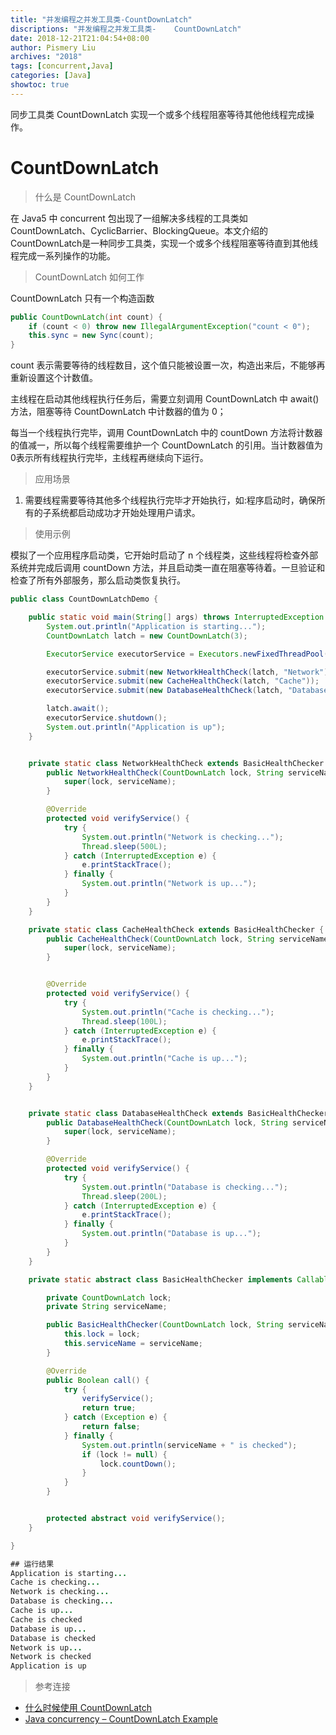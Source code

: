 ```yaml
---
title: "并发编程之并发工具类-CountDownLatch"
discriptions: "并发编程之并发工具类-    CountDownLatch"
date: 2018-12-21T21:04:54+08:00
author: Pismery Liu
archives: "2018"
tags: [concurrent,Java]
categories: [Java]
showtoc: true
---
```


同步工具类 CountDownLatch 实现一个或多个线程阻塞等待其他他线程完成操作。

<!--more-->

# CountDownLatch

> 什么是 CountDownLatch

在 Java5 中 concurrent 包出现了一组解决多线程的工具类如 CountDownLatch、CyclicBarrier、BlockingQueue。本文介绍的CountDownLatch是一种同步工具类，实现一个或多个线程阻塞等待直到其他线程完成一系列操作的功能。

> CountDownLatch 如何工作

CountDownLatch 只有一个构造函数

```Java
public CountDownLatch(int count) {
    if (count < 0) throw new IllegalArgumentException("count < 0");
    this.sync = new Sync(count);
}
```

count 表示需要等待的线程数目，这个值只能被设置一次，构造出来后，不能够再重新设置这个计数值。

主线程在启动其他线程执行任务后，需要立刻调用 CountDownLatch 中 await() 方法，阻塞等待 CountDownLatch 中计数器的值为 0；

每当一个线程执行完毕，调用 CountDownLatch 中的 countDown 方法将计数器的值减一，所以每个线程需要维护一个 CountDownLatch 的引用。当计数器值为0表示所有线程执行完毕，主线程再继续向下运行。


> 应用场景

1. 需要线程需要等待其他多个线程执行完毕才开始执行，如:程序启动时，确保所有的子系统都启动成功才开始处理用户请求。


> 使用示例

模拟了一个应用程序启动类，它开始时启动了 n 个线程类，这些线程将检查外部系统并完成后调用 countDown 方法，并且启动类一直在阻塞等待着。一旦验证和检查了所有外部服务，那么启动类恢复执行。

```Java
public class CountDownLatchDemo {

    public static void main(String[] args) throws InterruptedException {
        System.out.println("Application is starting...");
        CountDownLatch latch = new CountDownLatch(3);

        ExecutorService executorService = Executors.newFixedThreadPool(3);

        executorService.submit(new NetworkHealthCheck(latch, "Network"));
        executorService.submit(new CacheHealthCheck(latch, "Cache"));
        executorService.submit(new DatabaseHealthCheck(latch, "Database"));

        latch.await();
        executorService.shutdown();
        System.out.println("Application is up");
    }


    private static class NetworkHealthCheck extends BasicHealthChecker {
        public NetworkHealthCheck(CountDownLatch lock, String serviceName) {
            super(lock, serviceName);
        }

        @Override
        protected void verifyService() {
            try {
                System.out.println("Network is checking...");
                Thread.sleep(500L);
            } catch (InterruptedException e) {
                e.printStackTrace();
            } finally {
                System.out.println("Network is up...");
            }
        }
    }

    private static class CacheHealthCheck extends BasicHealthChecker {
        public CacheHealthCheck(CountDownLatch lock, String serviceName) {
            super(lock, serviceName);
        }


        @Override
        protected void verifyService() {
            try {
                System.out.println("Cache is checking...");
                Thread.sleep(100L);
            } catch (InterruptedException e) {
                e.printStackTrace();
            } finally {
                System.out.println("Cache is up...");
            }
        }
    }


    private static class DatabaseHealthCheck extends BasicHealthChecker {
        public DatabaseHealthCheck(CountDownLatch lock, String serviceName) {
            super(lock, serviceName);
        }

        @Override
        protected void verifyService() {
            try {
                System.out.println("Database is checking...");
                Thread.sleep(200L);
            } catch (InterruptedException e) {
                e.printStackTrace();
            } finally {
                System.out.println("Database is up...");
            }
        }
    }

    private static abstract class BasicHealthChecker implements Callable<Boolean> {

        private CountDownLatch lock;
        private String serviceName;

        public BasicHealthChecker(CountDownLatch lock, String serviceName) {
            this.lock = lock;
            this.serviceName = serviceName;
        }

        @Override
        public Boolean call() {
            try {
                verifyService();
                return true;
            } catch (Exception e) {
                return false;
            } finally {
                System.out.println(serviceName + " is checked");
                if (lock != null) {
                    lock.countDown();
                }
            }
        }


        protected abstract void verifyService();
    }

}

## 运行结果
Application is starting...
Cache is checking...
Network is checking...
Database is checking...
Cache is up...
Cache is checked
Database is up...
Database is checked
Network is up...
Network is checked
Application is up
```


> 参考连接

- [什么时候使用 CountDownLatch ](http://www.importnew.com/15731.html)
- [Java concurrency – CountDownLatch Example](https://howtodoinjava.com/java/multi-threading/when-to-use-countdownlatch-java-concurrency-example-tutorial/)